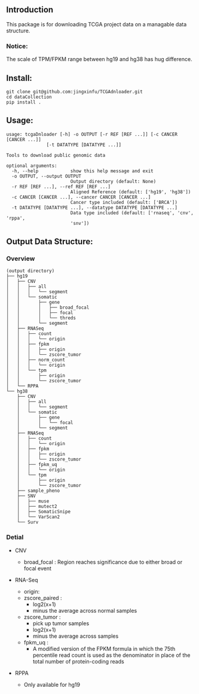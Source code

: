 ## Introduction

This package is for downloading TCGA project data on a managable data structure. 
### Notice:
The scale of TPM/FPKM range between hg19 and hg38 has hug difference.
## Install:

```
git clone git@github.com:jingxinfu/TCGAdnloader.git
cd dataCollection
pip install .
```

## Usage:
```
usage: tcgaDnloader [-h] -o OUTPUT [-r REF [REF ...]] [-c CANCER [CANCER ...]]
               [-t DATATYPE [DATATYPE ...]]

Tools to download public genomic data

optional arguments:
  -h, --help            show this help message and exit
  -o OUTPUT, --output OUTPUT
                        Output directory (default: None)
  -r REF [REF ...], --ref REF [REF ...]
                        Aligned Reference (default: ['hg19', 'hg38'])
  -c CANCER [CANCER ...], --cancer CANCER [CANCER ...]
                        Cancer type included (default: ['BRCA'])
  -t DATATYPE [DATATYPE ...], --datatype DATATYPE [DATATYPE ...]
                        Data type included (default: ['rnaseq', 'cnv', 'rppa',
                        'snv'])
```
##  Output Data Structure:
### Overview
```
(output directory)
├── hg19
│   ├── CNV
│   │   ├── all
│   │   │   └── segment
│   │   └── somatic
│   │       ├── gene
│   │       │   ├── broad_focal
│   │       │   ├── focal
│   │       │   └── threds
│   │       └── segment
│   ├── RNASeq
│   │   ├── count
│   │   │   └── origin
│   │   ├── fpkm
│   │   │   ├── origin
│   │   │   └── zscore_tumor
│   │   ├── norm_count
│   │   │   └── origin
│   │   └── tpm
│   │       ├── origin
│   │       └── zscore_tumor
│   └── RPPA
└── hg38
    ├── CNV
    │   ├── all
    │   │   └── segment
    │   └── somatic
    │       ├── gene
    │       │   └── focal
    │       └── segment
    ├── RNASeq
    │   ├── count
    │   │   └── origin
    │   ├── fpkm
    │   │   ├── origin
    │   │   └── zscore_tumor
    │   ├── fpkm_uq
    │   │   └── origin
    │   └── tpm
    │       ├── origin
    │       └── zscore_tumor
    ├── sample_pheno
    ├── SNV
    │   ├── muse
    │   ├── mutect2
    │   ├── SomaticSnipe
    │   └── VarScan2
    └── Surv
```
### Detial
- CNV
  - broad_focal : Region reaches significance due to either broad or focal event
- RNA-Seq
  - origin:
  - zscore_paired : 
    - log2(x+1)
    - minus the average across normal samples
  - zscore_tumor : 
    - pick up tumor samples
    - log2(x+1)
    - minus the average across samples
  - fpkm_uq :
    - A modified version of the FPKM formula in which the 75th percentile read count is used as the denominator in place of the total number of protein-coding reads
  
- RPPA
  - Only available for hg19